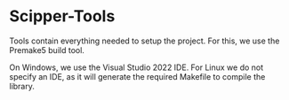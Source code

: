 # Scipper-Tools

Tools contain everything needed to setup the project. For this, we use the Premake5 build tool.

On Windows, we use the Visual Studio 2022 IDE. For Linux we do not specify an IDE, as it will generate the required Makefile to compile the library.
